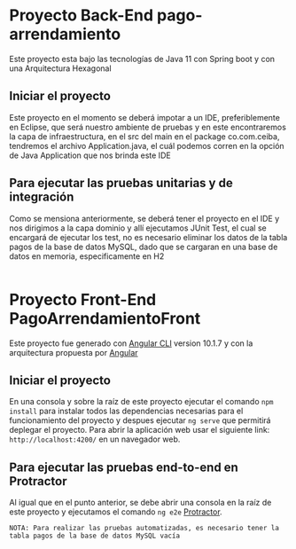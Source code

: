 # Proyecto Back-End pago-arrendamiento

Este proyecto esta bajo las tecnologías de Java 11 con Spring boot y con una Arquitectura Hexagonal

## Iniciar el proyecto

Este proyecto en el momento se deberá impotar a un IDE, preferiblemente en Eclipse, que será nuestro ambiente de pruebas y en este encontraremos la capa de infraestructura, en el src del main en el package co.com.ceiba, tendremos el archivo Application.java, el cuál podemos corren en la opción de Java Application que nos brinda este IDE

## Para ejecutar las pruebas unitarias y de integración

Como se mensiona anteriormente, se deberá tener el proyecto en el IDE y nos dirigimos a la capa dominio y allí ejecutamos JUnit Test, el cual se encargará de ejecutar los test, no es necesario eliminar los datos de la tabla pagos de la base de datos MySQL, dado que se cargaran en una base de datos en memoria, especificamente en H2


```

```
# Proyecto Front-End PagoArrendamientoFront

Este proyecto fue generado con [Angular CLI](https://github.com/angular/angular-cli) version 10.1.7 y con la arquitectura propuesta por [Angular](https://angular.io/guide/styleguide#overall-structural-guidelines )

## Iniciar el proyecto

En una consola y sobre la raíz de este proyecto ejecutar el comando `npm install` para instalar todos las dependencias necesarias para el funcionamiento del proyecto y despues ejecutar `ng serve` que permitirá deplegar el proyecto. Para abrir la aplicación web usar el siguiente link: `http://localhost:4200/` en un navegador web. 

## Para ejecutar las pruebas end-to-end en Protractor

Al igual que en el punto anterior, se debe abrir una consola en la raíz de este proyecto y ejecutamos el comando  `ng e2e` [Protractor](http://www.protractortest.org/).

```
NOTA: Para realizar las pruebas automatizadas, es necesario tener la tabla pagos de la base de datos MySQL vacía
```

